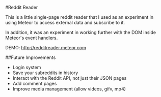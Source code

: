 #Reddit Reader

This is a little single-page reddit reader that I used as an experiment in using Meteor to access external data and subscribe to it.

In addition, it was an experiment in working further with the DOM inside Meteor's event handlers.

DEMO: http://redditreader.meteor.com

##Future Improvements

* Login system
* Save your subreddits in history
* Interact with the Reddit API, not just their JSON pages
* Add comment pages
* Improve media management (allow videos, gifv, mp4)